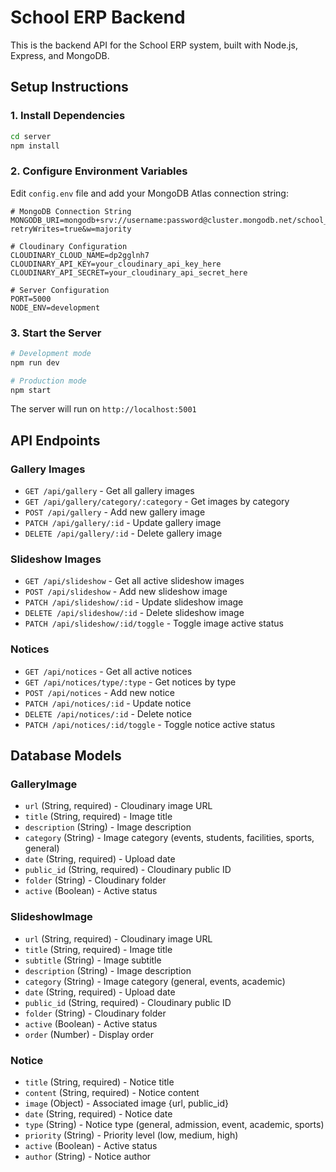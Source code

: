 # School ERP Backend

This is the backend API for the School ERP system, built with Node.js, Express, and MongoDB.

## Setup Instructions

### 1. Install Dependencies

```bash
cd server
npm install
```

### 2. Configure Environment Variables

Edit `config.env` file and add your MongoDB Atlas connection string:

```env
# MongoDB Connection String
MONGODB_URI=mongodb+srv://username:password@cluster.mongodb.net/school_erp?retryWrites=true&w=majority

# Cloudinary Configuration
CLOUDINARY_CLOUD_NAME=dp2gglnh7
CLOUDINARY_API_KEY=your_cloudinary_api_key_here
CLOUDINARY_API_SECRET=your_cloudinary_api_secret_here

# Server Configuration
PORT=5000
NODE_ENV=development
```

### 3. Start the Server

```bash
# Development mode
npm run dev

# Production mode
npm start
```

The server will run on `http://localhost:5001`

## API Endpoints

### Gallery Images

- `GET /api/gallery` - Get all gallery images
- `GET /api/gallery/category/:category` - Get images by category
- `POST /api/gallery` - Add new gallery image
- `PATCH /api/gallery/:id` - Update gallery image
- `DELETE /api/gallery/:id` - Delete gallery image

### Slideshow Images

- `GET /api/slideshow` - Get all active slideshow images
- `POST /api/slideshow` - Add new slideshow image
- `PATCH /api/slideshow/:id` - Update slideshow image
- `DELETE /api/slideshow/:id` - Delete slideshow image
- `PATCH /api/slideshow/:id/toggle` - Toggle image active status

### Notices

- `GET /api/notices` - Get all active notices
- `GET /api/notices/type/:type` - Get notices by type
- `POST /api/notices` - Add new notice
- `PATCH /api/notices/:id` - Update notice
- `DELETE /api/notices/:id` - Delete notice
- `PATCH /api/notices/:id/toggle` - Toggle notice active status

## Database Models

### GalleryImage

- `url` (String, required) - Cloudinary image URL
- `title` (String, required) - Image title
- `description` (String) - Image description
- `category` (String) - Image category (events, students, facilities, sports, general)
- `date` (String, required) - Upload date
- `public_id` (String, required) - Cloudinary public ID
- `folder` (String) - Cloudinary folder
- `active` (Boolean) - Active status

### SlideshowImage

- `url` (String, required) - Cloudinary image URL
- `title` (String, required) - Image title
- `subtitle` (String) - Image subtitle
- `description` (String) - Image description
- `category` (String) - Image category (general, events, academic)
- `date` (String, required) - Upload date
- `public_id` (String, required) - Cloudinary public ID
- `folder` (String) - Cloudinary folder
- `active` (Boolean) - Active status
- `order` (Number) - Display order

### Notice

- `title` (String, required) - Notice title
- `content` (String, required) - Notice content
- `image` (Object) - Associated image {url, public_id}
- `date` (String, required) - Notice date
- `type` (String) - Notice type (general, admission, event, academic, sports)
- `priority` (String) - Priority level (low, medium, high)
- `active` (Boolean) - Active status
- `author` (String) - Notice author

